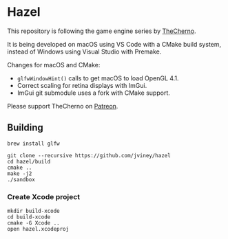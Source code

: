 # Hazel

This repository is following the game engine series by [TheCherno](https://www.youtube.com/user/TheChernoProject).

It is being developed on macOS using VS Code with a CMake build system, instead of Windows using Visual Studio with Premake.

Changes for macOS and CMake:

- `glfwWindowHint()` calls to get macOS to load OpenGL 4.1.
- Correct scaling for retina displays with ImGui.
- ImGui git submodule uses a fork with CMake support.

Please support TheCherno on [Patreon](https://patreon.com/thecherno).

## Building

```
brew install glfw

git clone --recursive https://github.com/jviney/hazel
cd hazel/build
cmake ..
make -j2
./sandbox
```

### Create Xcode project

```
mkdir build-xcode
cd build-xcode
cmake -G Xcode ..
open hazel.xcodeproj
```
